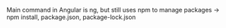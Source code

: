 Main command in Angular is ng, but still uses npm to manage packages -> npm install, package.json, package-lock.json